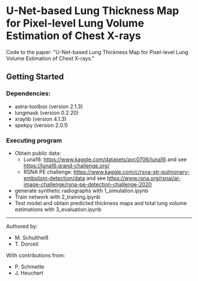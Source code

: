 # U-Net-based Lung Thickness Map for Pixel-level Lung Volume Estimation of Chest X-rays

Code to the paper: "U-Net-based Lung Thickness Map for Pixel-level Lung Volume Estimation of Chest X-rays."

## Getting Started

### Dependencies:
- astra-toolbox (version 2.1.3)
- lungmask (version 0.2.20)
- xraylib (version 4.1.3)
- spekpy (version 2.0.1)

### Executing program

- Obtain public data:
   - Luna16: https://www.kaggle.com/datasets/avc0706/luna16 and see https://luna16.grand-challenge.org/
   - RSNA PE challenge: https://www.kaggle.com/c/rsna-str-pulmonary-embolism-detection/data and see https://www.rsna.org/rsnai/ai-image-challenge/rsna-pe-detection-challenge-2020
- generate synthetic radiographs with 1_simulation.ipynb
- Train network with 2_training.ipynb
- Test model and obtain predicted thickness maps and total lung volume estimations with 3_evaluation.ipynb

------------------------
 Authored by:
- M. Schultheiß
- T. Dorosti

With contributions from:
- P. Schmette
- J. Heuchert

